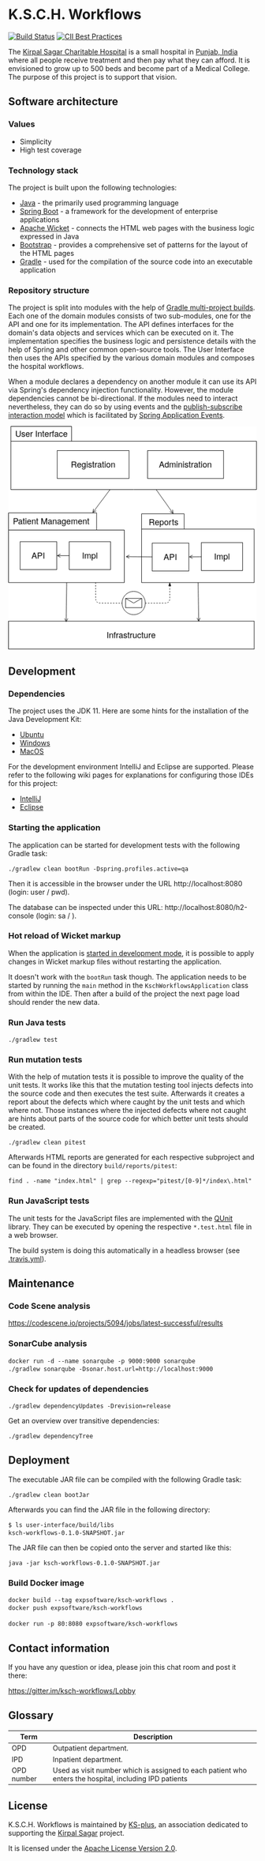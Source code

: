 # K.S.C.H. Workflows

[![Build Status](https://travis-ci.com/ksch-workflows/ksch-workflows.svg?branch=master)](https://travis-ci.com/ksch-workflows/ksch-workflows) [![CII Best Practices](https://bestpractices.coreinfrastructure.org/projects/2328/badge)](https://bestpractices.coreinfrastructure.org/projects/2328)

The [Kirpal Sagar Charitable Hospital](https://kirpal-sagar.org/en/kirpal-charitable-hospital-en/) is a small hospital in [Punjab, India](https://www.google.com/maps/place/Kirpal+Sagar+Hospital/@31.02067,76.0855824,16z/data=!4m8!1m2!2m1!1skirpal+sagar!3m4!1s0x0:0xc422150834d1e3a5!8m2!3d31.0187086!4d76.0890837) where all people receive treatment and then pay what they can afford. It is envisioned to grow up to 500 beds and become part of a Medical College. The purpose of this project is to support that vision.

## Software architecture

### Values
- Simplicity
- High test coverage

### Technology stack

The project is built upon the following technologies:

- [Java](https://github.com/ksch-workflows/ksch-workflows/wiki/Java) - the primarily used programming language
- [Spring Boot](https://github.com/ksch-workflows/ksch-workflows/wiki/Spring-Boot) - a framework for the development of enterprise applications
- [Apache Wicket](https://github.com/ksch-workflows/ksch-workflows/wiki/Apache-Wicket) - connects the HTML web pages with the business logic expressed in Java
- [Bootstrap](https://github.com/ksch-workflows/ksch-workflows/wiki/Bootstrap) - provides a comprehensive set of patterns for the layout of the HTML pages
- [Gradle](https://github.com/ksch-workflows/ksch-workflows/wiki/Gradle) - used for the compilation of the source code into an executable application  

### Repository structure

The project is split into modules with the help of [Gradle multi-project builds](https://docs.gradle.org/current/userguide/multi_project_builds.html). Each one of the domain modules consists of two sub-modules, one for the API and one for its implementation. The API defines interfaces for the domain's data objects and services which can be executed on it. The implementation specifies the business logic and persistence details with the help of Spring and other common open-source tools. The User Interface then uses the APIs specified by the various domain modules and composes the hospital workflows.

When a module declares a dependency on another module it can use its API via Spring's dependency injection functionality. However, the module dependencies cannot be bi-directional. If the modules need to interact nevertheless, they can do so by using events and the [publish-subscribe interaction model](https://en.wikipedia.org/wiki/Publish%E2%80%93subscribe_pattern) which is facilitated by [Spring Application Events](https://spring.io/blog/2015/02/11/better-application-events-in-spring-framework-4-2).

![module structure](infrastructure/doc/architecture/ProjectDependencies.png)

## Development

### Dependencies

The project uses the JDK 11. Here are some hints for the installation of the Java Development Kit:

- [Ubuntu](https://github.com/ksch-workflows/ksch-workflows/wiki/Installing-Java-on-Ubuntu)
- [Windows](https://github.com/ksch-workflows/ksch-workflows/wiki/Installing-Java-on-Windows)
- [MacOS](https://github.com/ksch-workflows/ksch-workflows/wiki/Installing-Java-on-MacOS)

For the development environment IntelliJ and Eclipse are supported.
Please refer to the following wiki pages for explanations for configuring those IDEs for this project:

- [IntelliJ](https://github.com/ksch-workflows/ksch-workflows/wiki/Import-Project-with-IntelliJ)
- [Eclipse](https://github.com/ksch-workflows/ksch-workflows/wiki/Import-Project-with-Eclipse)

### Starting the application

The application can be started for development tests with the following Gradle task:

```
./gradlew clean bootRun -Dspring.profiles.active=qa
```

Then it is accessible in the browser under the URL http://localhost:8080 (login: user / pwd).

The database can be inspected under this URL: http://localhost:8080/h2-console (login: sa / <empty password>).

### Hot reload of Wicket markup

When the application is [started in development mode](https://ci.apache.org/projects/wicket/guide/8.x/single.html#_switching_wicket_to_deployment_mode),
it is possible to apply changes in Wicket markup files without restarting the application.

It doesn't work with the `bootRun` task though. The application needs to be started by running the `main` method in
the `KschWorkflowsApplication` class from within the IDE. Then after a build of the project the next page load
should render the new data.


### Run Java tests

```
./gradlew test
```

### Run mutation tests

With the help of mutation tests it is possible to improve the quality of the unit
tests. It works like this that the mutation testing tool injects defects into the
source code and then executes the test suite. Afterwards it creates a report about
the defects which where caught by the unit tests and which where not. Those
instances where the injected defects where not caught are hints about parts of the
source code for which better unit tests should be created.

```
./gradlew clean pitest
```

Afterwards HTML reports are generated for each respective subproject and can be found in the directory `build/reports/pitest`:

```
find . -name "index.html" | grep --regexp="pitest/[0-9]*/index\.html"
```

### Run JavaScript tests

The unit tests for the JavaScript files are implemented with the [QUnit](https://api.qunitjs.com/) library.
They can be executed by opening the respective `*.test.html` file in a web browser.

The build system is doing this automatically in a headless browser (see [.travis.yml](.travis.yml#L6)).


## Maintenance

### Code Scene analysis

https://codescene.io/projects/5094/jobs/latest-successful/results


### SonarCube analysis

```
docker run -d --name sonarqube -p 9000:9000 sonarqube
./gradlew sonarqube -Dsonar.host.url=http://localhost:9000
```

### Check for updates of dependencies

```
./gradlew dependencyUpdates -Drevision=release
```

Get an overview over transitive dependencies:

```
./gradlew dependencyTree
```

## Deployment

The executable JAR file can be compiled with the following Gradle task:

```
./gradlew clean bootJar
```

Afterwards you can find the JAR file in the following directory:

```
$ ls user-interface/build/libs
ksch-workflows-0.1.0-SNAPSHOT.jar
```

The JAR file can then be copied onto the server and started like this:

```
java -jar ksch-workflows-0.1.0-SNAPSHOT.jar
```

### Build Docker image

```
docker build --tag expsoftware/ksch-workflows .
docker push expsoftware/ksch-workflows

docker run -p 80:8080 expsoftware/ksch-workflows
```

## Contact information

If you have any question or idea, please join this chat room and post it there:

https://gitter.im/ksch-workflows/Lobby


## Glossary

| Term | Description |
|------|-------------|
| OPD | Outpatient department. |
| IPD | Inpatient department. |
| OPD number | Used as visit number which is assigned to each patient who enters the hospital, including IPD patients |

## License

K.S.C.H. Workflows is maintained by [KS-plus](https://ks-plus.org/en/welcome/),
an association dedicated to supporting the [Kirpal Sagar](https://kirpal-sagar.org/en/welcome/) project.

It is licensed under the [Apache License Version 2.0](https://github.com/ksch-workflows/ksch-workflows/blob/master/LICENSE).
